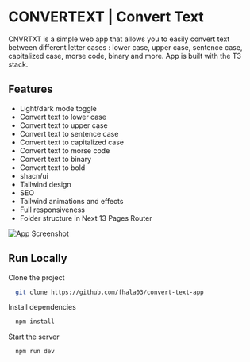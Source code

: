 # CONVERTEXT | Convert Text

CNVRTXT is a simple web app that allows you to easily convert text between different letter cases : lower case, upper case, sentence case, capitalized case, morse code, binary and more. App is built with the T3 stack.

## Features

- Light/dark mode toggle
- Convert text to lower case
- Convert text to upper case
- Convert text to sentence case
- Convert text to capitalized case
- Convert text to morse code
- Convert text to binary
- Convert text to bold
- shacn/ui
- Tailwind design
- SEO
- Tailwind animations and effects
- Full responsiveness
- Folder structure in Next 13 Pages Router


![App Screenshot](https://cdn.discordapp.com/attachments/810259639623090267/1172588017987358820/Screenshot_2023-11-10_at_18.25.48.png?ex=6560dcb1&is=654e67b1&hm=61ea379a93f2beb9235abf49871cdce512cd40864bfa6f02ac7c22d194816582&)

## Run Locally

Clone the project

```bash
  git clone https://github.com/fhala03/convert-text-app
```

Install dependencies

```bash
  npm install
```

Start the server

```bash
  npm run dev
```

